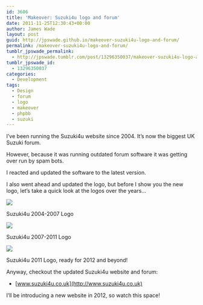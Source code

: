 ```yaml
---
id: 3606
title: 'Makeover: Suzuki4u logo and forum'
date: 2011-11-25T12:30:43+00:00
author: James Wade
layout: post
guid: http://jpswade.github.io/makeover-suzuki4u-logo-and-forum/
permalink: /makeover-suzuki4u-logo-and-forum/
tumblr_jpswade_permalink:
  - http://jpswade.tumblr.com/post/13296350037/makeover-suzuki4u-logo-and-forum
tumblr_jpswade_id:
  - 13296350037
categories:
  - Development
tags:
  - Design
  - forum
  - logo
  - makeover
  - phpbb
  - suzuki
---
```

<p class="lead">
  I’ve been running the Suzuki4u website since 2004. It’s now the biggest UK Suzuki forum.
</p>

However, because it was running outdated forum software it was getting over run by spam bots.

I reacted and updated the software to the latest version.

I also went ahead and updated the logo, but before I show you the new logo, let’s take a quick look at the logos over the years…


![](http://media.tumblr.com/tumblr_lv7tyfpxaV1qiakcu.gif) 

Suzuki4u 2004-2007 Logo


![](http://media.tumblr.com/tumblr_lv7uoptm4J1qiakcu.gif) 

Suzuki4u 2007-2011 Logo


![](http://media.tumblr.com/tumblr_lv7u37a9Ai1qiakcu.png) 

Suzuki4u 2011 Logo, ready for 2012 and beyond!

Anyway, checkout the updated Suzuki4u website and forum:

  * [www.suzuki4u.co.uk](http://www.suzuki4u.co.uk)

I’ll be introducing a new website in 2012, so watch this space!